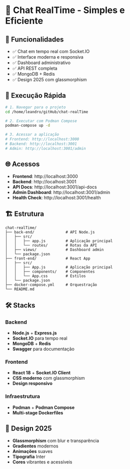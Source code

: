 # 💬 Chat RealTime - Simples e Eficiente


## 🎯 **Funcionalidades**

- ✅ Chat em tempo real com Socket.IO
- ✅ Interface moderna e responsiva
- ✅ Dashboard administrativo
- ✅ API REST completa
- ✅ MongoDB + Redis
- ✅ Design 2025 com glassmorphism

## 🚀 **Execução Rápida**

```bash
# 1. Navegar para o projeto
cd /home/leandro/gitHub/chat-realTime

# 2. Executar com Podman Compose
podman-compose up -d

# 3. Acessar a aplicação
# Frontend: http://localhost:3000
# Backend: http://localhost:3001
# Admin: http://localhost:3001/admin
```


## 🌐 **Acessos**

- **Frontend**: http://localhost:3000
- **Backend**: http://localhost:3001
- **API Docs**: http://localhost:3001/api-docs
- **Admin Dashboard**: http://localhost:3001/admin
- **Health Check**: http://localhost:3001/health

## 🏗️ **Estrutura**

```
chat-realTime/
├── back-end/              # API Node.js
│   ├── src/
│   │   ├── app.js         # Aplicação principal
│   │   └── routes/        # Rotas da API
│   ├── views/             # Dashboard admin
│   └── package.json
├── front-end/             # React App
│   ├── src/
│   │   ├── App.js         # Aplicação principal
│   │   ├── components/    # Componentes
│   │   └── App.css        # Estilos
│   └── package.json
├── docker-compose.yml     # Orquestração
└── README.md
```

## 🛠️ **Stacks**

### Backend
- **Node.js** + **Express.js**
- **Socket.IO** para tempo real
- **MongoDB** + **Redis**
- **Swagger** para documentação

### Frontend
- **React 18** + **Socket.IO Client**
- **CSS moderno** com glassmorphism
- **Design responsivo**

### Infraestrutura
- **Podman** + **Podman Compose**
- **Multi-stage Dockerfiles**

## 🎨 **Design 2025**

- **Glassmorphism** com blur e transparência
- **Gradientes** modernos
- **Animações** suaves
- **Tipografia** Inter
- **Cores** vibrantes e acessíveis
